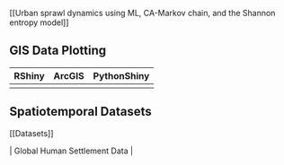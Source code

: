 [[Urban sprawl dynamics using ML, CA-Markov chain, and the Shannon entropy model]]

## GIS Data Plotting

| RShiny | ArcGIS | PythonShiny |
| ------ | ------ | ----------- |
|        |        |             |

## Spatiotemporal Datasets
[[Datasets]]

| Global Human Settlement Data | 